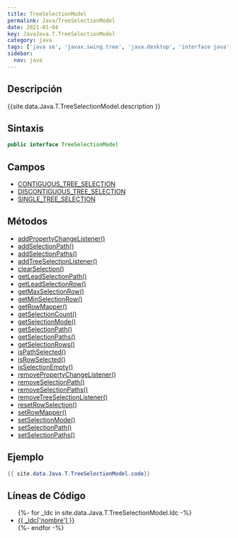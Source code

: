 ```yaml
---
title: TreeSelectionModel
permalink: Java/TreeSelectionModel
date: 2021-01-04
key: JavaJava.T.TreeSelectionModel
category: java
tags: ['java se', 'javax.swing.tree', 'java.desktop', 'interface java', 'Java 1.0']
sidebar: 
  nav: java
---
```


## Descripción
{{site.data.Java.T.TreeSelectionModel.description }}

## Sintaxis
~~~java
public interface TreeSelectionModel
~~~

## Campos
* [CONTIGUOUS_TREE_SELECTION](/Java/TreeSelectionModel/CONTIGUOUS_TREE_SELECTION)
* [DISCONTIGUOUS_TREE_SELECTION](/Java/TreeSelectionModel/DISCONTIGUOUS_TREE_SELECTION)
* [SINGLE_TREE_SELECTION](/Java/TreeSelectionModel/SINGLE_TREE_SELECTION)

## Métodos
* [addPropertyChangeListener()](/Java/TreeSelectionModel/addPropertyChangeListener)
* [addSelectionPath()](/Java/TreeSelectionModel/addSelectionPath)
* [addSelectionPaths()](/Java/TreeSelectionModel/addSelectionPaths)
* [addTreeSelectionListener()](/Java/TreeSelectionModel/addTreeSelectionListener)
* [clearSelection()](/Java/TreeSelectionModel/clearSelection)
* [getLeadSelectionPath()](/Java/TreeSelectionModel/getLeadSelectionPath)
* [getLeadSelectionRow()](/Java/TreeSelectionModel/getLeadSelectionRow)
* [getMaxSelectionRow()](/Java/TreeSelectionModel/getMaxSelectionRow)
* [getMinSelectionRow()](/Java/TreeSelectionModel/getMinSelectionRow)
* [getRowMapper()](/Java/TreeSelectionModel/getRowMapper)
* [getSelectionCount()](/Java/TreeSelectionModel/getSelectionCount)
* [getSelectionMode()](/Java/TreeSelectionModel/getSelectionMode)
* [getSelectionPath()](/Java/TreeSelectionModel/getSelectionPath)
* [getSelectionPaths()](/Java/TreeSelectionModel/getSelectionPaths)
* [getSelectionRows()](/Java/TreeSelectionModel/getSelectionRows)
* [isPathSelected()](/Java/TreeSelectionModel/isPathSelected)
* [isRowSelected()](/Java/TreeSelectionModel/isRowSelected)
* [isSelectionEmpty()](/Java/TreeSelectionModel/isSelectionEmpty)
* [removePropertyChangeListener()](/Java/TreeSelectionModel/removePropertyChangeListener)
* [removeSelectionPath()](/Java/TreeSelectionModel/removeSelectionPath)
* [removeSelectionPaths()](/Java/TreeSelectionModel/removeSelectionPaths)
* [removeTreeSelectionListener()](/Java/TreeSelectionModel/removeTreeSelectionListener)
* [resetRowSelection()](/Java/TreeSelectionModel/resetRowSelection)
* [setRowMapper()](/Java/TreeSelectionModel/setRowMapper)
* [setSelectionMode()](/Java/TreeSelectionModel/setSelectionMode)
* [setSelectionPath()](/Java/TreeSelectionModel/setSelectionPath)
* [setSelectionPaths()](/Java/TreeSelectionModel/setSelectionPaths)

## Ejemplo
~~~java
{{ site.data.Java.T.TreeSelectionModel.code}}
~~~

## Líneas de Código
<ul>
{%- for _ldc in site.data.Java.T.TreeSelectionModel.ldc -%}
   <li>
       <a href="{{_ldc['url'] }}">{{ _ldc['nombre'] }}</a>
   </li>
{%- endfor -%}
</ul>
